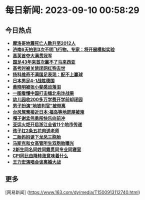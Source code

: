
# 每日新闻: 2023-09-10 00:58:29
## 今日热点

- **[摩洛哥地震死亡人数升至2012人](https://www.163.com/search?keyword=%E6%91%A9%E6%B4%9B%E5%93%A5%E5%9C%B0%E9%9C%87%E6%AD%BB%E4%BA%A1%E4%BA%BA%E6%95%B0%E5%8D%87%E8%87%B32012%E4%BA%BA)**
- **[济南6天拍到3次不明飞行物，专家：将开展模拟实验](https://www.163.com/search?keyword=%E6%B5%8E%E5%8D%976%E5%A4%A9%E6%8B%8D%E5%88%B03%E6%AC%A1%E4%B8%8D%E6%98%8E%E9%A3%9E%E8%A1%8C%E7%89%A9%EF%BC%8C%E4%B8%93%E5%AE%B6%EF%BC%9A%E5%B0%86%E5%BC%80%E5%B1%95%E6%A8%A1%E6%8B%9F%E5%AE%9E%E9%AA%8C)**
- **[高芙首夺大满贯冠军](https://www.163.com/search?keyword=%E9%AB%98%E8%8A%99%E9%A6%96%E5%A4%BA%E5%A4%A7%E6%BB%A1%E8%B4%AF%E5%86%A0%E5%86%9B)**
- **[国足43年来首次赢不了马来西亚](https://www.163.com/search?keyword=%E5%9B%BD%E8%B6%B343%E5%B9%B4%E6%9D%A5%E9%A6%96%E6%AC%A1%E8%B5%A2%E4%B8%8D%E4%BA%86%E9%A9%AC%E6%9D%A5%E8%A5%BF%E4%BA%9A)**
- **[高考时被关禁闭网红狗去世](https://www.163.com/search?keyword=%E9%AB%98%E8%80%83%E6%97%B6%E8%A2%AB%E5%85%B3%E7%A6%81%E9%97%AD%E7%BD%91%E7%BA%A2%E7%8B%97%E5%8E%BB%E4%B8%96)**
- **[扬科维奇不满国足表现：配不上赢球](https://www.163.com/search?keyword=%E6%89%AC%E7%A7%91%E7%BB%B4%E5%A5%87%E4%B8%8D%E6%BB%A1%E5%9B%BD%E8%B6%B3%E8%A1%A8%E7%8E%B0%EF%BC%9A%E9%85%8D%E4%B8%8D%E4%B8%8A%E8%B5%A2%E7%90%83)**
- **[日本男足4-1战胜德国](https://www.163.com/search?keyword=%E6%97%A5%E6%9C%AC%E7%94%B7%E8%B6%B34-1%E6%88%98%E8%83%9C%E5%BE%B7%E5%9B%BD)**
- **[黄晓明被张小斐感动落泪](https://www.163.com/search?keyword=%E9%BB%84%E6%99%93%E6%98%8E%E8%A2%AB%E5%BC%A0%E5%B0%8F%E6%96%90%E6%84%9F%E5%8A%A8%E8%90%BD%E6%B3%AA)**
- **[一图看懂中国打击缅北电诈战果](https://www.163.com/search?keyword=%E4%B8%80%E5%9B%BE%E7%9C%8B%E6%87%82%E4%B8%AD%E5%9B%BD%E6%89%93%E5%87%BB%E7%BC%85%E5%8C%97%E7%94%B5%E8%AF%88%E6%88%98%E6%9E%9C)**
- **[幼儿园收200多万学费开学前却闭园](https://www.163.com/search?keyword=%E5%B9%BC%E5%84%BF%E5%9B%AD%E6%94%B6200%E5%A4%9A%E4%B8%87%E5%AD%A6%E8%B4%B9%E5%BC%80%E5%AD%A6%E5%89%8D%E5%8D%B4%E9%97%AD%E5%9B%AD)**
- **[男子扮演“地铁判官”被带离](https://www.163.com/search?keyword=%E7%94%B7%E5%AD%90%E6%89%AE%E6%BC%94%E2%80%9C%E5%9C%B0%E9%93%81%E5%88%A4%E5%AE%98%E2%80%9D%E8%A2%AB%E5%B8%A6%E7%A6%BB)**
- **[台风鸳鸯接近日本:福岛等地房屋被淹](https://www.163.com/search?keyword=%E5%8F%B0%E9%A3%8E%E9%B8%B3%E9%B8%AF%E6%8E%A5%E8%BF%91%E6%97%A5%E6%9C%AC+%E7%A6%8F%E5%B2%9B%E7%AD%89%E5%9C%B0%E6%88%BF%E5%B1%8B%E8%A2%AB%E6%B7%B9)**
- **[嘎子谢孟伟勇闯快乐向前冲](https://www.163.com/search?keyword=%E5%98%8E%E5%AD%90%E8%B0%A2%E5%AD%9F%E4%BC%9F%E5%8B%87%E9%97%AF%E5%BF%AB%E4%B9%90%E5%90%91%E5%89%8D%E5%86%B2)**
- **[亚运火炬开启浙江全省11个地市传递](https://www.163.com/search?keyword=%E4%BA%9A%E8%BF%90%E7%81%AB%E7%82%AC%E5%BC%80%E5%90%AF%E6%B5%99%E6%B1%9F%E5%85%A8%E7%9C%8111%E4%B8%AA%E5%9C%B0%E5%B8%82%E4%BC%A0%E9%80%92)**
- **[孩子扛2条五花肉送老师](https://www.163.com/search?keyword=%E5%AD%A9%E5%AD%90%E6%89%9B2%E6%9D%A1%E4%BA%94%E8%8A%B1%E8%82%89%E9%80%81%E8%80%81%E5%B8%88)**
- **[二胎妈妈诞下龙凤三胞胎](https://www.163.com/search?keyword=%E4%BA%8C%E8%83%8E%E5%A6%88%E5%A6%88%E8%AF%9E%E4%B8%8B%E9%BE%99%E5%87%A4%E4%B8%89%E8%83%9E%E8%83%8E)**
- **[马斯克和女高管所生双胞胎曝光](https://www.163.com/search?keyword=%E9%A9%AC%E6%96%AF%E5%85%8B%E5%92%8C%E5%A5%B3%E9%AB%98%E7%AE%A1%E6%89%80%E7%94%9F%E5%8F%8C%E8%83%9E%E8%83%8E%E6%9B%9D%E5%85%89)**
- **[2新生同名同姓同籍贯同专业同寝室](https://www.163.com/search?keyword=2%E6%96%B0%E7%94%9F%E5%90%8C%E5%90%8D%E5%90%8C%E5%A7%93%E5%90%8C%E7%B1%8D%E8%B4%AF%E5%90%8C%E4%B8%93%E4%B8%9A%E5%90%8C%E5%AF%9D%E5%AE%A4)**
- **[CPI同比由降转涨意味着什么](https://www.163.com/search?keyword=CPI%E5%90%8C%E6%AF%94%E7%94%B1%E9%99%8D%E8%BD%AC%E6%B6%A8%E6%84%8F%E5%91%B3%E7%9D%80%E4%BB%80%E4%B9%88)**
- **[王力宏演唱会谈离婚大战](https://www.163.com/search?keyword=%E7%8E%8B%E5%8A%9B%E5%AE%8F%E6%BC%94%E5%94%B1%E4%BC%9A%E8%B0%88%E7%A6%BB%E5%A9%9A%E5%A4%A7%E6%88%98)**

## 更多
[网易新闻] (https://www.163.com/dy/media/T1500913112740.html)
